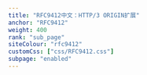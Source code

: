 ```yaml
---
title: "RFC9412中文：HTTP/3 ORIGIN扩展"
anchor: "RFC9412"
weight: 400
rank: "sub_page"
siteColour: "rfc9412"
customCss: ["css/RFC9412.css"]
subpage: "enabled"
---
```

